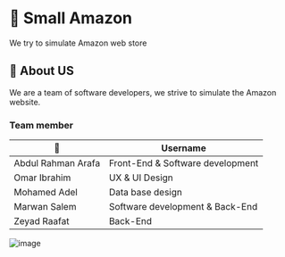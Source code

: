 
# 🏪 Small Amazon 

We try to simulate Amazon web store  
## 🚀 About US
We are a team of software developers, we strive to simulate the Amazon website.

### Team member
|    👤  | Username | 
| ----------- | ------------------ |  
| Abdul Rahman Arafa |  Front-End & Software development
| Omar Ibrahim | UX & UI Design
| Mohamed Adel| Data base design 
| Marwan Salem | Software development & Back-End
| Zeyad Raafat | Back-End




![image](https://drive.google.com/file/d/1vlcmv4UhdWNyuZD9PLQb-YHSNgvgiesZ/view?usp=sharing)

